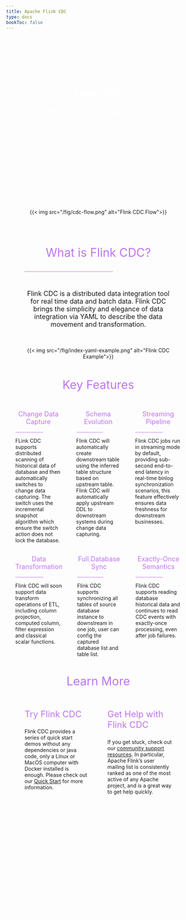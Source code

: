 ```yaml
---
title: Apache Flink CDC
type: docs
bookToc: false
---
```

<!--
Licensed to the Apache Software Foundation (ASF) under one
or more contributor license agreements.  See the NOTICE file
distributed with this work for additional information
regarding copyright ownership.  The ASF licenses this file
to you under the Apache License, Version 2.0 (the
"License"); you may not use this file except in compliance
with the License.  You may obtain a copy of the License at

  http://www.apache.org/licenses/LICENSE-2.0

Unless required by applicable law or agreed to in writing,
software distributed under the License is distributed on an
"AS IS" BASIS, WITHOUT WARRANTIES OR CONDITIONS OF ANY
KIND, either express or implied.  See the License for the
specific language governing permissions and limitations
under the License.
-->

<div style="background-image: url('../fig/index-background-header.png'); size:inherit; background-size: auto 100%; overflow: hidden">
    <div style="text-align: center">
        <br><br><br><br><br><br>
        <h1 style="color: #FFFFFF">
            Flink CDC
        </h1>
        <h3 style="color: #FFFFFF">
            The streaming data integration tool
        </h3>
        <br><br><br><br><br><br>
        <br><br><br><br>
    </div>
</div>


<div style="display: flex;">
    <div style="flex: 1;">
    </div>
    <div style="text-align: center; flex: 8;">
          <br><br><br><br>
          {{< img src="/fig/cdc-flow.png" alt="Flink CDC Flow">}}
          <br><br><br><br>
    </div>
    <div style="flex: 1;">
    </div>
</div>


<div style="display: flex;">
    <div style="flex: 1;">
    </div>
    <div style="text-align: center; flex: 8;">
          <p style="color: #BF74F1; font-size: xx-large; padding: 0">What is Flink CDC?</p>
          <hr style="background-color: #BF74F1; width: 60%">
          <br>
          <p style="text-align: center; font-size: large">
            Flink CDC is a distributed data integration tool for real time data and batch data. 
            Flink CDC brings the simplicity and elegance of data integration via YAML to describe
            the data movement and transformation.
          </p>
          <br><br>
          {{< img src="/fig/index-yaml-example.png" alt="Flink CDC Example">}}
          <br><br>
    </div>
    <div style="flex: 1;">
    </div>
    <br><br><br><br> 
</div>


<div style="display: flex;">
    <br><br>
    <div style="flex: 1;">
    </div>
    <div style="text-align: center; flex: 8;">
          <p style="color: #BF74F1; font-size: xx-large; padding: 0">Key Features</p>
    </div>
    <div style="flex: 1;">
    </div>
    <br><br>
</div>

<div style="display: flex;">
    <br><br><br><br>
    <div style="flex: 5%;"></div>
    <div style="text-align: center; flex: 25%;">
          <p style="text-align: center; color: #BF74F1; font-size: large; padding: 0">Change Data Capture</p>
          <hr style="background-color:#BF74F1; width: 60%">
          <p style="text-align: left;">
            FLink CDC supports distributed scanning of historical data of database and then automatically switches to change data capturing. The switch uses the incremental snapshot algorithm which ensure the switch action does not lock the database.  
          </p>
    </div>
    <div style="flex: 8%;"></div>
    <div style="text-align: center; flex: 24%;">
          <p style="text-align: center; color: #BF74F1; font-size: large; padding: 0">Schema Evolution</p>
          <hr style="background-color:#BF74F1; width: 60%">
          <p style="text-align: left;">
            Flink CDC will automatically create downstream table using the inferred table structure based on upstream table. Flink CDC will automatically apply upstream DDL to downstream systems during change data capturing.</p>
    </div>
    <div style="flex: 8%;"></div>
    <div style="text-align: center; flex: 25%;">
          <p style="text-align: center; color: #BF74F1; font-size: large; padding: 0">Streaming Pipeline</p>
          <hr style="background-color:#BF74F1; width: 60%">
          <p style="text-align: left;">
            Flink CDC jobs run in streaming mode by default, providing sub-second end-to-end latency in real-time binlog synchronization scenarios, this feature effectively ensures data freshness for downstream businesses.</p>
    </div>
    <div style="flex: 5%;"></div>
    <br><br><br><br>
    <br><br><br><br>
    <br><br><br><br>
</div>


<div style="display: flex;">
    <br><br><br><br>
    <div style="flex: 5%;"></div>
    <div style="text-align: center; flex: 25%;">
          <p style="text-align: center; color: #BF74F1; font-size: large; padding: 0">Data Transformation</p>
          <hr style="background-color:#BF74F1; width: 60%">
          <p style="text-align: left;">
            Flink CDC will soon support data transform operations of ETL, including column projection, computed column, filter expression and classical scalar functions.</p>
    </div>
    <div style="flex: 8%;"></div>
    <div style="text-align: center; flex: 24%;">
          <p style="text-align: center; color: #BF74F1; font-size: large; padding: 0">Full Database Sync</p>
          <hr style="background-color:#BF74F1; width: 60%">
          <p style="text-align: left;">Flink CDC supports synchronizing all tables of source database instance to downstream in one job, user can config the captured database list and table list.</p>
    </div>
    <div style="flex: 8%;"></div>
    <div style="text-align: center; flex: 25%;">
          <p style="text-align: center; color: #BF74F1; font-size: large; padding: 0">Exactly-Once Semantics</p>
          <hr style="background-color:#BF74F1; width: 60%">
          <p style="text-align: left;">
              Flink CDC supports reading database historical data and continues to read CDC events with exactly-once processing, even after job failures.
          </p>
    </div>
    <div style="flex: 5%;">
    </div>
    <br><br><br><br>
    <br><br><br><br>
    <br><br><br><br>
</div>

<div style="display: flex;">
    <br><br><br><br><br><br>
    <div style="flex: 1;">
    </div>
    <div style="text-align: center; flex: 8;">
          <p style="color: #BF74F1; font-size: xx-large; padding: 0">Learn More</p>
    </div>
    <div style="flex: 1;">
    </div>
    <br><br><br><br>
</div>

<div style="display: flex;">
    <br><br><br><br>
    <div style="flex: 1;">
    </div>
    <div style="text-align: left; flex: 3.5; width: 100%">
          <p style="text-align: left; color: #BF74F1; font-size: x-large; padding: 0">Try Flink CDC</p>
          <p style="text-align: left;">
        Flink CDC provides a series of quick start demos without any dependencies or java code, only a Linux or MacOS computer with Docker installed is enough. 
        Please check out our <a href="docs/get-started/introduction">Quick Start</a> for more information.
         </p>
    </div>
    <div style="flex: 1;"></div>
    <div style="text-align: left; flex: 3.5; width: 100%">
          <p style="text-align: left; color: #BF74F1; font-size: x-large; padding: 0">Get Help with Flink CDC</p>
          <p style="text-align: left;">
            If you get stuck, check out our <a href="https://flink.apache.org/community.html">community support resources</a>. 
                In particular, Apache Flink’s user mailing list is consistently ranked as one of the most active of
                any Apache project, and is a great way to get help quickly.</p>
    </div>
    <div style="flex: 1;">
    </div>
    <br><br><br><br>
    <br><br><br><br>
    <br><br><br><br>
</div>

<div style="background-image: url('../fig/index-background-footer.png'); size:inherit; background-size: auto 100%; overflow: hidden">
     <div style="text-align: center">
        <br><br><br><br><br>
        <br><br><br><br><br>
        <h1 style="color: transparent">
             Flink CDC is developed under the umbrella of Apache Flink.
        </h1>
        <p style="color: #FFFFFF; font-size: medium; text-align:left">
             &nbsp;&nbsp;&nbsp;&nbsp;Flink CDC is developed under the umbrella of <a style="color: #FFFFFF" href="https://flink.apache.org">Apache Flink</a>.
        </p>
        <br><br>
    </div>
</div>
